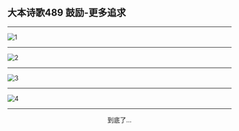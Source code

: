 
## 大本诗歌489 鼓励-更多追求
        
<div id="aplayer0"></div>

---

<img alt="1" data-original="/data/d0488/1.png">

---

<img alt="2" data-original="/data/d0488/2.png">

---

<img alt="3" data-original="/data/d0488/3.png">

---

<img alt="4" data-original="/data/d0488/4.png">

---

<p style="text-align: center">到底了...</p>

<script src="/js/dist-view.js"></script>

<script>
MAIN.id = 'd0488';
        
const ap0 = new APlayer({
    container: document.getElementById('aplayer0'),
    volume: 1,
    loop: 'none',
    preload: 'none',
    audio: [{
        name: '大本诗歌489.mp3',
        artist: '大本诗歌',
        url: 'https://res.wx.qq.com/voice/getvoice?mediaid=MzI0NTk3MDM5M18yMjQ3NDkzNjQ1',
        cover: '/favicon'
    }]
});
</script>

